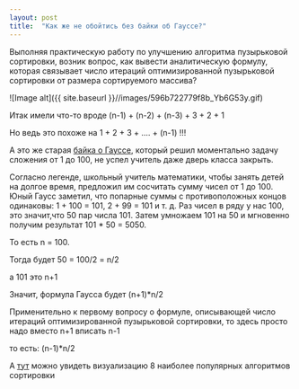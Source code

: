 ```yaml
---
layout: post
title:  "Как же не обойтись без байки об Гауссе?"
---
```

Выполняя практическую работу по улучшению алгоритма пузырьковой сортировки, возник вопрос, как вывести аналитическую формулу, которая связывает число итераций оптимизированной пузырьковой сортировки от размера сортируемого массива?

![Image alt]({{ site.baseurl }}//images/596b722779f8b_Yb6G53y.gif)

Итак имели что-то вроде (n-1) + (n-2) + (n-3) + 3 + 2 + 1

Но ведь это похоже на 1 + 2 + 3 + .... + (n-1) !!!

А это же старая [байка о Гауссе](https://betterexplained.com/articles/techniques-for-adding-the-numbers-1-to-100/), который решил моментально задачу сложения от 1 до 100, не успел учитель даже дверь класса закрыть.

Согласно легенде, школьный учитель математики, чтобы занять детей на долгое время, предложил им сосчитать сумму чисел от 1 до 100. Юный Гаусс заметил, что попарные суммы с противоположных концов одинаковы:
1 + 100 = 101,
2 + 99 = 101 и т. д.
Раз чисел в ряду у нас 100, это значит,что 50 пар числа 101. Затем умножаем 101 на 50 и мгновенно получим результат 101 * 50 = 5050.

То есть  n = 100.

Тогда будет 50 = 100/2 = n/2

а 101 это n+1

Значит, формула Гаусса будет (n+1)*n/2

Применительно к первому вопросу о формуле, описывающей число итераций оптимизированной пузырьковой сортировки, то здесь просто надо вместо n+1 вписать n-1

то есть: (n-1)*n/2

А [тут](https://proglib.io/p/sort-gif) можно увидеть визуализацию 8 наиболее популярных алгоритмов сортировки

